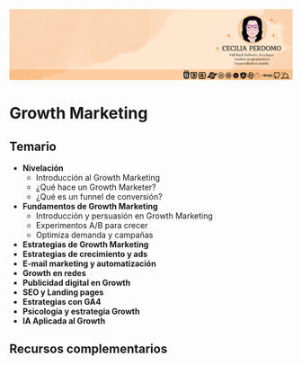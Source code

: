 <div align="center"> 
    <img src="./Cecilia_Perdomo.png">
</div>

# Growth Marketing

## Temario
- **Nivelación**
    - Introducción al Growth Marketing
    - ¿Qué hace un Growth Marketer?
    - ¿Qué es un funnel de conversión?
- **Fundamentos de Growth Marketing**
    - Introducción y persuasión en Growth Marketing
    - Experimentos A/B para crecer
    - Optimiza demanda y campañas
- **Estrategias de Growth Marketing**
- **Estrategias de crecimiento y ads**
- **E-mail marketing y automatización**
- **Growth en redes**
- **Publicidad digital en Growth**
- **SEO y Landing pages**
- **Estrategias con GA4**
- **Psicología y estrategia Growth**
- **IA Aplicada al Growth**

## Recursos complementarios
